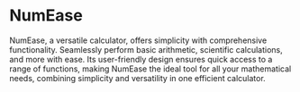 # NumEase
NumEase, a versatile calculator, offers simplicity with comprehensive functionality. Seamlessly perform basic arithmetic, scientific calculations, and more with ease. Its user-friendly design ensures quick access to a range of functions, making NumEase the ideal tool for all your mathematical needs, combining simplicity and versatility in one efficient calculator.
